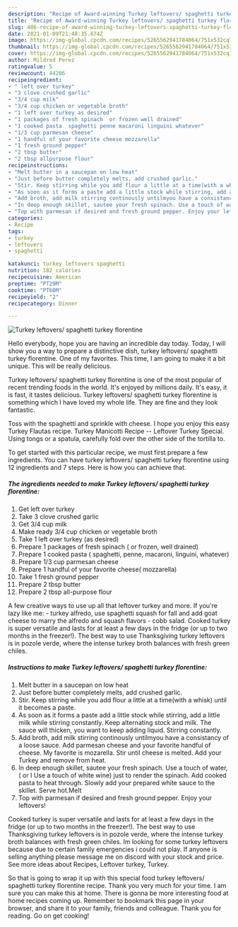```yaml
---
description: "Recipe of Award-winning Turkey leftovers/ spaghetti turkey florentine"
title: "Recipe of Award-winning Turkey leftovers/ spaghetti turkey florentine"
slug: 486-recipe-of-award-winning-turkey-leftovers-spaghetti-turkey-florentine
date: 2021-01-09T21:48:35.674Z
image: https://img-global.cpcdn.com/recipes/5265562941784064/751x532cq70/turkey-leftovers-spaghetti-turkey-florentine-recipe-main-photo.jpg
thumbnail: https://img-global.cpcdn.com/recipes/5265562941784064/751x532cq70/turkey-leftovers-spaghetti-turkey-florentine-recipe-main-photo.jpg
cover: https://img-global.cpcdn.com/recipes/5265562941784064/751x532cq70/turkey-leftovers-spaghetti-turkey-florentine-recipe-main-photo.jpg
author: Mildred Perez
ratingvalue: 5
reviewcount: 44206
recipeingredient:
- " left over turkey"
- "3 clove crushed garlic"
- "3/4 cup milk"
- "3/4 cup chicken or vegetable broth"
- "1 left over turkey as desired"
- "1 packages of fresh spinach  or frozen well drained"
- "1 cooked pasta  spaghetti penne macaroni linguini whatever"
- "1/3 cup parmesan cheese"
- "1 handful of your favorite cheese mozzarella"
- "1 fresh ground pepper"
- "2 tbsp butter"
- "2 tbsp allpurpose flour"
recipeinstructions:
- "Melt butter in a saucepan on low heat"
- "Just before butter completely melts, add crushed garlic."
- "Stir. Keep stirring while you add flour a little at a time(with a whisk) until it becomes a paste."
- "As soon as it forms a paste add a little stock while stirring, add a little milk while stirring constantly.  Keep alternating stock and milk. The sauce will thicken, you want to keep adding liquid. Stirring constantly."
- "Add broth, add milk stirring continously untilmyou have a consistancy of a loose sauce. Add parmesan cheese and your favorite handful of cheese. My favorite is mozarella. Stir until cheese is melted. Add your Turkey and remove from heat."
- "In deep enough skillet, sautee your fresh spinach. Use a touch of water, ( or I  Use a touch of white wine) just to render the spinach. Add cooked pasta to heat through. Slowly add your prepared white sauce to the skillet. Serve hot.Melt"
- "Top with parmesan if desired and fresh ground pepper. Enjoy your leftovers!"
categories:
- Recipe
tags:
- turkey
- leftovers
- spaghetti

katakunci: turkey leftovers spaghetti 
nutrition: 182 calories
recipecuisine: American
preptime: "PT29M"
cooktime: "PT60M"
recipeyield: "2"
recipecategory: Dinner

---
```



![Turkey leftovers/ spaghetti turkey florentine](https://img-global.cpcdn.com/recipes/5265562941784064/751x532cq70/turkey-leftovers-spaghetti-turkey-florentine-recipe-main-photo.jpg)

Hello everybody, hope you are having an incredible day today. Today, I will show you a way to prepare a distinctive dish, turkey leftovers/ spaghetti turkey florentine. One of my favorites. This time, I am going to make it a bit unique. This will be really delicious.

Turkey leftovers/ spaghetti turkey florentine is one of the most popular of recent trending foods in the world. It's enjoyed by millions daily. It's easy, it is fast, it tastes delicious. Turkey leftovers/ spaghetti turkey florentine is something which I have loved my whole life. They are fine and they look fantastic.

Toss with the spaghetti and sprinkle with cheese. I hope you enjoy this easy Turkey Flautas recipe. Turkey Manicotti Recipe -- Leftover Turkey Special. Using tongs or a spatula, carefully fold over the other side of the tortilla to.


To get started with this particular recipe, we must first prepare a few ingredients. You can have turkey leftovers/ spaghetti turkey florentine using 12 ingredients and 7 steps. Here is how you can achieve that.

<!--inarticleads1-->

##### The ingredients needed to make Turkey leftovers/ spaghetti turkey florentine:

1. Get  left over turkey
1. Take 3 clove crushed garlic
1. Get 3/4 cup milk
1. Make ready 3/4 cup chicken or vegetable broth
1. Take 1 left over turkey (as desired)
1. Prepare 1 packages of fresh spinach ( or frozen, well drained)
1. Prepare 1 cooked pasta ( spaghetti, penne, macaroni, linguini, whatever)
1. Prepare 1/3 cup parmesan cheese
1. Prepare 1 handful of your favorite cheese( mozzarella)
1. Take 1 fresh ground pepper
1. Prepare 2 tbsp butter
1. Prepare 2 tbsp all-purpose flour


A few creative ways to use up all that leftover turkey and more. If you&#39;re lazy like me: - turkey alfredo, use spaghetti squash for fall and add goat cheese to marry the alfredo and squash flavors - cobb salad. Cooked turkey is super versatile and lasts for at least a few days in the fridge (or up to two months in the freezer!). The best way to use Thanksgiving turkey leftovers is in pozole verde, where the intense turkey broth balances with fresh green chiles. 

<!--inarticleads2-->

##### Instructions to make Turkey leftovers/ spaghetti turkey florentine:

1. Melt butter in a saucepan on low heat
1. Just before butter completely melts, add crushed garlic.
1. Stir. Keep stirring while you add flour a little at a time(with a whisk) until it becomes a paste.
1. As soon as it forms a paste add a little stock while stirring, add a little milk while stirring constantly.  Keep alternating stock and milk. The sauce will thicken, you want to keep adding liquid. Stirring constantly.
1. Add broth, add milk stirring continously untilmyou have a consistancy of a loose sauce. Add parmesan cheese and your favorite handful of cheese. My favorite is mozarella. Stir until cheese is melted. Add your Turkey and remove from heat.
1. In deep enough skillet, sautee your fresh spinach. Use a touch of water, ( or I  Use a touch of white wine) just to render the spinach. Add cooked pasta to heat through. Slowly add your prepared white sauce to the skillet. Serve hot.Melt
1. Top with parmesan if desired and fresh ground pepper. Enjoy your leftovers!


Cooked turkey is super versatile and lasts for at least a few days in the fridge (or up to two months in the freezer!). The best way to use Thanksgiving turkey leftovers is in pozole verde, where the intense turkey broth balances with fresh green chiles. Im looking for some turkey leftovers because due to certain family emergencies i could not play. If anyone is selling anything please message me on discord with your stock and price. See more ideas about Recipes, Leftover turkey, Turkey. 

So that is going to wrap it up with this special food turkey leftovers/ spaghetti turkey florentine recipe. Thank you very much for your time. I am sure you can make this at home. There is gonna be more interesting food at home recipes coming up. Remember to bookmark this page in your browser, and share it to your family, friends and colleague. Thank you for reading. Go on get cooking!
